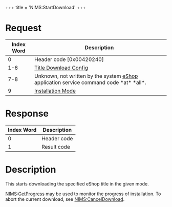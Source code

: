 +++
title = 'NIMS:StartDownload'
+++

# Request

| Index Word | Description                                                                                                   |
|------------|---------------------------------------------------------------------------------------------------------------|
| 0          | Header code \[0x00420240\]                                                                                    |
| 1-6        | [Title Download Config](NIM_Services#TitleDownloadConfig "wikilink")                                          |
| 7-8        | Unknown, not written by the system [eShop](eShop "wikilink") application service command code \*at\* \*all\*. |
| 9          | [Installation Mode](NIM_Services#InstallationMode "wikilink")                                                 |

# Response

| Index Word | Description |
|------------|-------------|
| 0          | Header code |
| 1          | Result code |

# Description

This starts downloading the specified eShop title in the given mode.

[NIMS:GetProgress](NIMS:GetProgress "wikilink") may be used to monitor
the progress of installation. To abort the current download, see
[NIMS:CancelDownload](NIMS:CancelDownload "wikilink").
